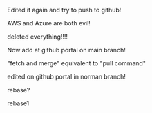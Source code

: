 Edited it again and try to push to github!


AWS and Azure are both evil!

deleted everything!!!!

Now add at github portal on main branch!

"fetch and merge" equivalent to "pull command"

edited on github portal in norman branch!

rebase?

rebase1
